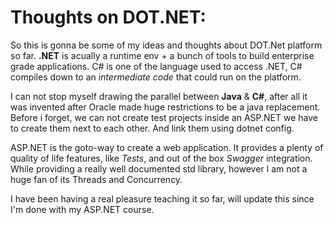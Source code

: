# Thoughts on DOT.NET:

So this is gonna be some of my ideas and thoughts about DOT.Net platform so far. **.NET** is acually a runtime env + a bunch of tools to build enterprise grade applications.
C# is one of the language used to access .NET, C# compiles down to an *intermediate code* that could run on the platform.

I can not stop myself drawing the parallel between **Java** & **C#**, after all it was invented after Oracle made huge restrictions to be a java replacement.
Before i forget, we can not create test projects inside an ASP.NET we have to create them next to each other. And link them using dotnet config.

ASP.NET is the goto-way to create a web application. It provides a plenty of quality of life features, like *Tests*, and out of the box *Swagger* integration. While
providing a really well documented std library, however I am not a huge fan of its Threads and Concurrency.

I have been having a real pleasure teaching it so far, will update this since I'm done with my ASP.NET course.
